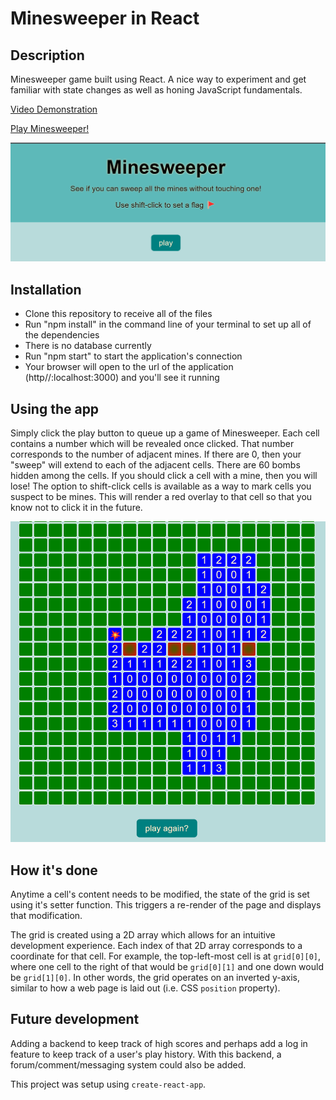 # Minesweeper in React

## Description

Minesweeper game built using React. A nice way to experiment and get familiar with state changes as well as honing JavaScript fundamentals.

[Video Demonstration](https://drive.google.com/file/d/1MHHU5kG5mO8EE_K-7O9qVwJaQRWfk2cf/view)

[Play Minesweeper!](https://aqueous-tundra-18749.herokuapp.com/)

![Screenshot of Home screen](https://github.com/MaxFrank13/Minesweeper-React/blob/main/public/app-photos/home-screen.png)

## Installation

  - Clone this repository to receive all of the files
  - Run "npm install" in the command line of your terminal to set up all of the dependencies
  - There is no database currently 
  - Run "npm start" to start the application's connection
  - Your browser will open to the url of the application (http//:localhost:3000) and you'll see it running

## Using the app

Simply click the play button to queue up a game of Minesweeper. Each cell contains a number which will be revealed once clicked. That number corresponds to the number of adjacent mines. If there are 0, then your "sweep" will extend to each of the adjacent cells. There are 60 bombs hidden among the cells. If you should click a cell with a mine, then you will lose! The option to shift-click cells is available as a way to mark cells you suspect to be mines. This will render a red overlay to that cell so that you know not to click it in the future.

![Screenshot of play again button](https://github.com/MaxFrank13/Minesweeper-React/blob/main/public/app-photos/game-lose.png)

## How it's done

Anytime a cell's content needs to be modified, the state of the grid is set using it's setter function. This triggers a re-render of the page and displays that modification.

The grid is created using a 2D array which allows for an intuitive development experience. Each index of that 2D array corresponds to a coordinate for that cell. For example, the top-left-most cell is at `grid[0][0]`, where one cell to the right of that would be `grid[0][1]` and one down would be `grid[1][0]`. In other words, the grid operates on an inverted y-axis, similar to how a web page is laid out (i.e. CSS `position` property).

## Future development

Adding a backend to keep track of high scores and perhaps add a log in feature to keep track of a user's play history. With this backend, a forum/comment/messaging system could also be added.

This project was setup using `create-react-app`.
